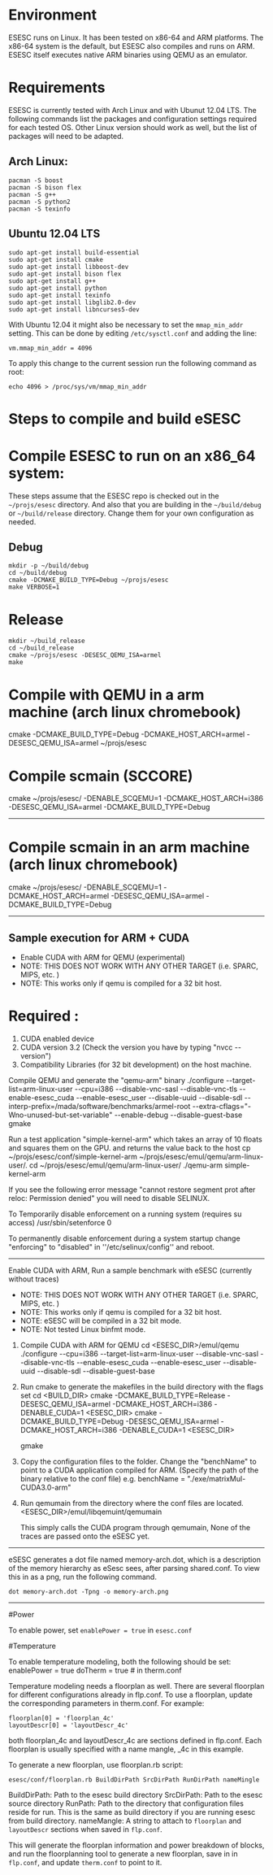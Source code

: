 # Environment 
ESESC runs on Linux.  It has been tested on x86-64 and ARM platforms. The x86-64 system is the default, but ESESC also compiles and runs on ARM. ESESC itself executes native ARM binaries using QEMU as an emulator.

# Requirements 
ESESC is currently tested with Arch Linux and with Ubunut 12.04 LTS.  The following commands list the packages and configuration settings required for each tested OS.  Other Linux version should work as well, but the list of packages will need to be adapted.

## Arch Linux:

    pacman -S boost
    pacman -S bison flex
    pacman -S g++
    pacman -S python2
    pacman -S texinfo

## Ubuntu 12.04 LTS
    sudo apt-get install build-essential
    sudo apt-get install cmake
    sudo apt-get install libboost-dev
    sudo apt-get install bison flex
    sudo apt-get install g++
    sudo apt-get install python
    sudo apt-get install texinfo
    sudo apt-get install libglib2.0-dev
    sudo apt-get install libncurses5-dev

With Ubuntu 12.04 it might also be necessary to set the `mmap_min_addr` setting.
This can be done by editing `/etc/sysctl.conf` and adding the line:

    vm.mmap_min_addr = 4096

To apply this change to the current session run the following command as root:

    echo 4096 > /proc/sys/vm/mmap_min_addr

# Steps to compile and build eSESC

# Compile ESESC to run on an x86_64 system:

These steps assume that the ESESC repo is checked out in the `~/projs/esesc` directory. And also that you are building in the `~/build/debug` or `~/build/release` directory. Change them for your own configuration as needed.

## Debug
    mkdir -p ~/build/debug
    cd ~/build/debug
    cmake -DCMAKE_BUILD_TYPE=Debug ~/projs/esesc
    make VERBOSE=1

# Release
    mkdir ~/build_release
    cd ~/build_release
    cmake ~/projs/esesc -DESESC_QEMU_ISA=armel
    make 

# Compile with QEMU in a arm machine (arch linux chromebook)

cmake -DCMAKE_BUILD_TYPE=Debug -DCMAKE_HOST_ARCH=armel -DESESC_QEMU_ISA=armel ~/projs/esesc

# Compile scmain (SCCORE) 

cmake ~/projs/esesc/ -DENABLE_SCQEMU=1 -DCMAKE_HOST_ARCH=i386 -DESESC_QEMU_ISA=armel -DCMAKE_BUILD_TYPE=Debug

--------------------------------------------------------
# Compile scmain in an arm machine (arch linux chromebook)

cmake ~/projs/esesc/ -DENABLE_SCQEMU=1 -DCMAKE_HOST_ARCH=armel -DESESC_QEMU_ISA=armel -DCMAKE_BUILD_TYPE=Debug


--------------------------------------------------------
## Sample execution for ARM + CUDA

* Enable CUDA with ARM for QEMU (experimental)
* NOTE: THIS DOES NOT WORK WITH ANY OTHER TARGET (i.e. SPARC, MIPS, etc. ) 
* NOTE: This works only if qemu is compiled for a 32 bit host.  

# Required : 
1. CUDA enabled device 
2. CUDA version 3.2 (Check the version you have by typing "nvcc --version")
3. Compatibility Libraries (for 32 bit development) on the host machine.

Compile QEMU and generate the  "qemu-arm" binary
    ./configure --target-list=arm-linux-user --cpu=i386 --disable-vnc-sasl --disable-vnc-tls --enable-esesc_cuda --enable-esesc_user --disable-uuid --disable-sdl  --interp-prefix=/mada/software/benchmarks/armel-root  --extra-cflags="-Wno-unused-but-set-variable" --enable-debug --disable-guest-base
    gmake 

Run a test application "simple-kernel-arm" which takes an array of 10 floats and squares them on the GPU. and returns the value back to the host
    cp ~/projs/esesc/conf/simple-kernel-arm ~/projs/esesc/emul/qemu/arm-linux-user/.
    cd ~/projs/esesc/emul/qemu/arm-linux-user/
    ./qemu-arm simple-kernel-arm

If you see the following error message 
    "cannot restore segment prot after reloc: Permission denied"
 you will need to disable SELINUX. 

To Temporarily disable enforcement on a running system
(requires su access)
    /usr/sbin/setenforce 0

To permanently disable enforcement during a system startup
change "enforcing" to "disabled" in ''/etc/selinux/config'' and reboot.

--------------------------------------------------------


Enable CUDA with ARM, Run a sample benchmark with eSESC (currently without traces)
* NOTE: THIS DOES NOT WORK WITH ANY OTHER TARGET (i.e. SPARC, MIPS, etc. ) 
* NOTE: This works only if qemu is compiled for a 32 bit host.  
* NOTE: eSESC will be compiled in a 32 bit mode. 
* NOTE: Not tested Linux binfmt mode.

1. Compile CUDA with ARM for QEMU
    cd <ESESC_DIR>/emul/qemu
    ./configure --cpu=i386 --target-list=arm-linux-user --disable-vnc-sasl --disable-vnc-tls --enable-esesc_cuda --enable-esesc_user --disable-uuid --disable-sdl --disable-guest-base

2. Run cmake to generate the makefiles in the build directory with the flags set
    cd <BUILD_DIR>
    cmake -DCMAKE_BUILD_TYPE=Release -DESESC_QEMU_ISA=armel -DCMAKE_HOST_ARCH=i386 -DENABLE_CUDA=1 <ESESC_DIR>
    cmake -DCMAKE_BUILD_TYPE=Debug -DESESC_QEMU_ISA=armel -DCMAKE_HOST_ARCH=i386 -DENABLE_CUDA=1 <ESESC_DIR>

    gmake
3. Copy the configuration files to the folder. Change the "benchName" to point to a CUDA application compiled for ARM. (Specify the path of the binary relative to the conf file)
    e.g. benchName  = "./exe/matrixMul-CUDA3.0-arm"
4. Run qemumain from the directory where the conf files are located. 
    <ESESC_DIR>/emul/libqemuint/qemumain

    This simply calls the CUDA program through qemumain, None of the traces are passed onto the eSESC yet. 
       
--------------------------------------------------------

eSESC generates a dot file named memory-arch.dot, which is a description of the memory hierarchy as eSesc sees, after parsing shared.conf.
To view this in as a png, run the following command. 

    dot memory-arch.dot -Tpng -o memory-arch.png

--------------------------------------------------------
#Power

To enable power, set `enablePower = true` in `esesc.conf`

#Temperature

To enable temperature modeling, both the following should be set: 
    enablePower = true 
    doTherm = true  # in therm.conf

Temperature modeling needs a floorplan as well. There are several floorplan for
different configurations already in flp.conf. To use a floorplan, update
the corresponding parameters in therm.conf. For example:

    floorplan[0] = 'floorplan_4c'
    layoutDescr[0] = 'layoutDescr_4c'

both floorplan_4c and layoutDescr_4c are sections defined in flp.conf.
Each floorplan is usually specified with a name mangle, _4c in this example.


To generate a new floorplan, use floorplan.rb script:

    esesc/conf/floorplan.rb BuildDirPath SrcDirPath RunDirPath nameMingle

BuildDirPath: Path to the esesc build directory
SrcDirPath: Path to the esesc source directory
RunPath: Path to the directory that configuration files reside for run. This is the same as build directory if you are running esesc from build directory.
nameMangle: A string to attach to `floorplan` and `layoutDescr` sections when saved in `flp.conf`.

This will generate the floorplan information and power breakdown of blocks,
and run the floorplanning tool to generate a new floorplan, save in in `flp.conf`, and 
update `therm.conf` to point to it.

